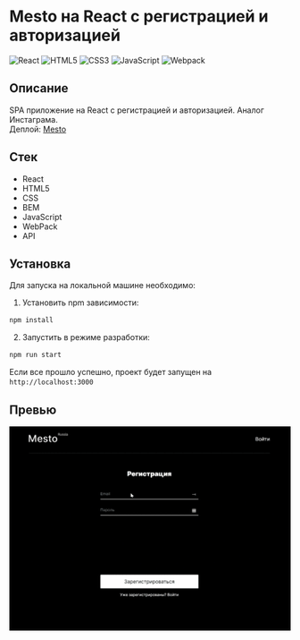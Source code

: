 # Mesto на React с регистрацией и авторизацией

![React](https://img.shields.io/badge/-React-f09128?logo=react&logoColor=white)
![HTML5](https://img.shields.io/badge/-HTML5-f09128?logo=html5&logoColor=white)
![CSS3](https://img.shields.io/badge/-CSS3-f09128?logo=css3&logoColor=white)
![JavaScript](https://img.shields.io/badge/-JavaScript-f09128?logo=javaScript&logoColor=white)
![Webpack](https://img.shields.io/badge/-Webpack-f09128?logo=webpack&logoColor=white)

## Описание
SPA приложение на React с регистрацией и авторизацией. Аналог Инстаграма.</br>
Деплой: [Mesto](https://mesto.rizametov.com/)

## Стек
* React
* HTML5
* CSS
* BEM
* JavaScript
* WebPack
* API

## Установка
Для запуска на локальной машине необходимо:</br>
1. Установить npm зависимости:</br>
```sh
npm install
```
2. Запустить в режиме разработки:</br>
```sh
npm run start
```
Если все прошло успешно, проект будет запущен на `http://localhost:3000`

## Превью
![Превью проекта](./public/preview.gif)
